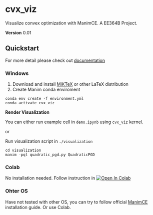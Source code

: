 # cvx_viz
Visualize convex optimization with ManimCE. A EE364B Project. 

**Version** 0.01

## Quickstart

For more detail please check out [documentation](https://github.com/Tma2333/cvx_viz/wiki)

### Windows

1. Download and install [MiKTeX](https://miktex.org/download) or other LaTeX distribution
2. Create Manim conda enviroment
```
conda env create -f environment.yml
conda activate cvx_viz
```

**Render Visualization**

You can either run example cell in `demo.ipynb` using `cvx_viz` kernel. 

or 

Run visualization script in `./visualization`

```
cd visualization
manim -pql quadratic_pgd.py QuadraticPGD
```

### Colab

No installation needed. Follow instruction in [![Open In Colab](https://colab.research.google.com/assets/colab-badge.svg)](https://colab.research.google.com/github/Tma2333/cvx_viz/blob/main/demo.ipynb)

### Ohter OS
Have not tested with other OS, you can try to follow official [ManimCE](https://docs.manim.community/en/stable/installation.html) installation guide. Or use Colab. 